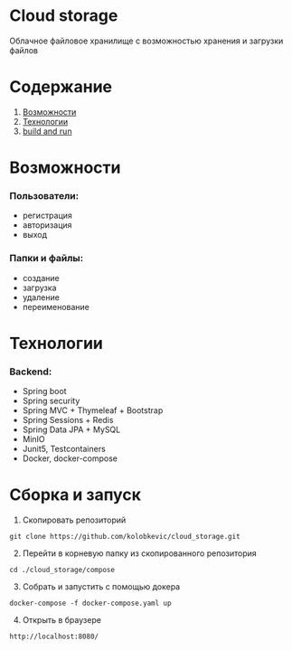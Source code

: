# Cloud storage
Облачное файловое хранилище с возможностью хранения и загрузки файлов

# Содержание
1. [Возможности](#features)
2. [Технологии](#stack)
3. [build and run](#build)


# Возможности <a id="features"></a>

### Пользователи:
- регистрация
- авторизация
- выход

### Папки и файлы:
- создание
- загрузка
- удаление
- переименование


# Технологии <a id="stack"></a>

### Backend:
- Spring boot
- Spring security
- Spring MVC + Thymeleaf + Bootstrap
- Spring Sessions + Redis
- Spring Data JPA + MySQL
- MinIO
- Junit5, Testcontainers
- Docker, docker-compose


# Сборка и запуск <a id="build"></a>


1. Скопировать репозиторий
```shell
git clone https://github.com/kolobkevic/cloud_storage.git
```
2. Перейти в корневую папку из скопированного репозитория
```shell
cd ./cloud_storage/compose
```
3. Собрать и запустить с помощью докера
```shell
docker-compose -f docker-compose.yaml up
```
4. Открыть в браузере
```shell
http://localhost:8080/
```